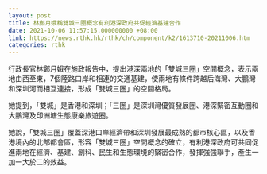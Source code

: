 ```yaml
---
layout: post
title: 林鄭月娥稱雙城三圈概念有利港深政府共促經濟基建合作
date: 2021-10-06 11:57:15.000000000 +08:00
link: https://news.rthk.hk/rthk/ch/component/k2/1613710-20211006.htm
categories: rthk
---
```


行政長官林鄭月娥在施政報告中，提出港深兩地的「雙城三圈」空間概念，表示兩地由西至東，7個陸路口岸和相連的交通基建，使兩地有條件跨越后海灣、大鵬灣和深圳河而相互連接，形成「雙城三圈」的空間格局。

她提到，「雙城」是香港和深圳；「三圈」是深圳灣優質發展圈、港深緊密互動圈和大鵬灣及印洲塘生態康樂旅遊圈。

她說，「雙城三圈」覆蓋深港口岸經濟帶和深圳發展最成熟的都市核心區，以及香港境內的北部都會區，形容「雙城三圈」空間概念的確立，有利港深政府可共同促進兩地在經濟、基建、創科、民生和生態環境的緊密合作，發揮強強聯手，產生一加一大於二的效益。
